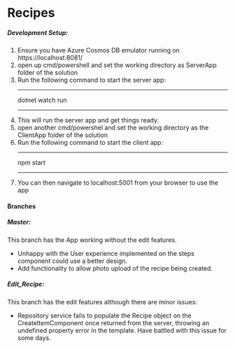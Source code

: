 # Recipes
##### Development Setup:
1. Ensure you have Azure Cosmos DB emulator running on https://localhost:8081/
2. open up cmd/powershell and set the working directory as ServerApp folder of the solution
3. Run the following command to start the server app:
    ___
    dotnet watch run
    ___
4. This will run the server app and get things ready.
5. open another cmd/powershel and set the working directory as the ClientApp folder of the solution
6. Run the following command to start the client app:
    ___
    npm start
    ___
7. You can then navigate to localhost:5001 from your browser to use the app

#### Branches
##### Master:
This branch has the App working without the edit features.
* Unhappy with the User experience implemented on the steps component could use a better design.
* Add functionality to allow photo upload of the recipe being created.
##### Edit_Recipe:
This branch has the edit features although there are minor issues:
* Repository service fails to populate the Recipe object on the CreateItemComponent once returned from the server, throwing an undefined property error in the template. Have battled with this issue for some days.






